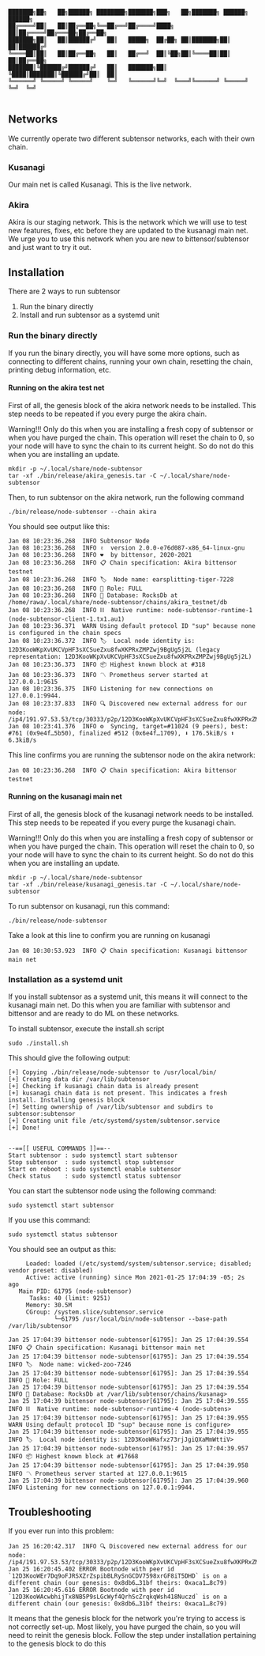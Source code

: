  ```commandline             _      _                                 
███████╗██╗   ██╗██████╗ ████████╗███████╗███╗   ██╗███████╗ ██████╗ ██████╗ 
██╔════╝██║   ██║██╔══██╗╚══██╔══╝██╔════╝████╗  ██║██╔════╝██╔═══██╗██╔══██╗
███████╗██║   ██║██████╔╝   ██║   █████╗  ██╔██╗ ██║███████╗██║   ██║██████╔╝
╚════██║██║   ██║██╔══██╗   ██║   ██╔══╝  ██║╚██╗██║╚════██║██║   ██║██╔══██╗
███████║╚██████╔╝██████╔╝   ██║   ███████╗██║ ╚████║███████║╚██████╔╝██║  ██║
╚══════╝ ╚═════╝ ╚═════╝    ╚═╝   ╚══════╝╚═╝  ╚═══╝╚══════╝ ╚═════╝ ╚═╝  ╚═╝
                                                                             
```

                                                       
                                                                   





## Networks
We currently operate two different subtensor networks, each with their own chain.

### Kusanagi
Our main net is called Kusanagi. This is the live network.

### Akira
Akira is our staging network. This is the network which we will use to test new features, fixes, etc
before they are updated to the kusanagi main net. We urge you to use this network when you
are new to bittensor/subtensor and just want to try it out. 


## Installation

There are 2 ways to run subtensor
1) Run the binary directly
2) Install and run subtensor as a systemd unit



### Run the binary directly
If you run the binary directly, you will have some more options, such as connecting to different chains,
running your own chain, resetting the chain, printing debug information, etc.

#### Running on the akira test net
First of all, the genesis block of the akira network needs to be installed. This step needs to be repeated
if you every purge the akira chain.   
  
Warning!!! Only do this when you are installing a fresh copy of subtensor or when you have purged the chain.
This operation will reset the chain to 0, so your node will have to sync the chain to its current height.
So do not do this when you are installing an update.
```
mkdir -p ~/.local/share/node-subtensor
tar -xf ./bin/release/akira_genesis.tar -C ~/.local/share/node-subtensor
```




Then, to run subtensor on the akira network, run the following command
```commandline
./bin/release/node-subtensor --chain akira
```

You should see output like this:
```commandline
Jan 08 10:23:36.268  INFO Subtensor Node
Jan 08 10:23:36.268  INFO ✌️  version 2.0.0-e76d087-x86_64-linux-gnu
Jan 08 10:23:36.268  INFO ❤️  by bittensor, 2020-2021
Jan 08 10:23:36.268  INFO 📋 Chain specification: Akira bittensor testnet
Jan 08 10:23:36.268  INFO 🏷  Node name: earsplitting-tiger-7228
Jan 08 10:23:36.268  INFO 👤 Role: FULL
Jan 08 10:23:36.268  INFO 💾 Database: RocksDb at /home/rawa/.local/share/node-subtensor/chains/akira_testnet/db
Jan 08 10:23:36.268  INFO ⛓  Native runtime: node-subtensor-runtime-1 (node-subtensor-client-1.tx1.au1)
Jan 08 10:23:36.371  WARN Using default protocol ID "sup" because none is configured in the chain specs
Jan 08 10:23:36.372  INFO 🏷  Local node identity is: 12D3KooWKpXvUKCVpHF3sXCSueZxu8fwXKPRxZMPZwj9BgUg5j2L (legacy representation: 12D3KooWKpXvUKCVpHF3sXCSueZxu8fwXKPRxZMPZwj9BgUg5j2L)
Jan 08 10:23:36.373  INFO 📦 Highest known block at #318
Jan 08 10:23:36.373  INFO 〽️ Prometheus server started at 127.0.0.1:9615
Jan 08 10:23:36.375  INFO Listening for new connections on 127.0.0.1:9944.
Jan 08 10:23:37.833  INFO 🔍 Discovered new external address for our node: /ip4/191.97.53.53/tcp/30333/p2p/12D3KooWKpXvUKCVpHF3sXCSueZxu8fwXKPRxZMPZwj9BgUg5j2L
Jan 08 10:23:41.376  INFO ⚙️  Syncing, target=#11024 (9 peers), best: #761 (0x9e4f…5b50), finalized #512 (0x6e4f…1709), ⬇ 176.5kiB/s ⬆ 6.3kiB/s
```

This line confirms you are running the subtensor node on the akira network:
```commandline
Jan 08 10:23:36.268  INFO 📋 Chain specification: Akira bittensor testnet
```

#### Running on the kusanagi main net
First of all, the genesis block of the kusanagi network needs to be installed. This step needs to be repeated
if you every purge the kusanagi chain.   
   
Warning!!! Only do this when you are installing a fresh copy of subtensor or when you have purged the chain.
This operation will reset the chain to 0, so your node will have to sync the chain to its current height.
So do not do this when you are installing an update.
```
mkdir -p ~/.local/share/node-subtensor
tar -xf ./bin/release/kusanagi_genesis.tar -C ~/.local/share/node-subtensor
```

To run subtensor on kusanagi, run this command:
```commandline
./bin/release/node-subtensor
```

Take a look at this line to confirm you are running on kusanagi
```commandline
Jan 08 10:30:53.923  INFO 📋 Chain specification: Kusanagi bittensor main net
```

### Installation as a systemd unit
If you install subtensor as a systemd unit, this means it will connect to the kusanagi
main net. Do this when you are familiar with subtensor and bittensor and are ready to do
ML on these networks. 


To install subtensor, execute the install.sh script
```commandline
sudo ./install.sh
```

This should give the following output:
```shell script
[+] Copying ./bin/release/node-subtensor to /usr/local/bin/
[+] Creating data dir /var/lib/subtensor                                        
[+] Checking if kusanagi chain data is already present
[+] kusanagi chain data is not present. This indicates a fresh install. Installing genesis block
[+] Setting ownership of /var/lib/subtensor and subdirs to subtensor:subtensor
[+] Creating unit file /etc/systemd/system/subtensor.service
[+] Done!


--==[[ USEFUL COMMANDS ]]==--
Start subtensor : sudo systemctl start subtensor
Stop subtensor  : sudo systemctl stop subtensor
Start on reboot : sudo systemctl enable subtensor
Check status    : sudo systemctl status subtensor
```


You can start the subtensor node using the following command:
```commandline
sudo systemctl start subtensor
```

If you use this command:
```commandline
sudo systemctl status subtensor
```

You should see an output as this:
```commandline
     Loaded: loaded (/etc/systemd/system/subtensor.service; disabled; vendor preset: disabled)
     Active: active (running) since Mon 2021-01-25 17:04:39 -05; 2s ago
   Main PID: 61795 (node-subtensor)
      Tasks: 40 (limit: 9251)
     Memory: 30.5M
     CGroup: /system.slice/subtensor.service
             └─61795 /usr/local/bin/node-subtensor --base-path /var/lib/subtensor

Jan 25 17:04:39 bittensor node-subtensor[61795]: Jan 25 17:04:39.554  INFO 📋 Chain specification: Kusanagi bittensor main net
Jan 25 17:04:39 bittensor node-subtensor[61795]: Jan 25 17:04:39.554  INFO 🏷  Node name: wicked-zoo-7246
Jan 25 17:04:39 bittensor node-subtensor[61795]: Jan 25 17:04:39.554  INFO 👤 Role: FULL
Jan 25 17:04:39 bittensor node-subtensor[61795]: Jan 25 17:04:39.554  INFO 💾 Database: RocksDb at /var/lib/subtensor/chains/kusanag>
Jan 25 17:04:39 bittensor node-subtensor[61795]: Jan 25 17:04:39.555  INFO ⛓  Native runtime: node-subtensor-runtime-4 (node-subtens>
Jan 25 17:04:39 bittensor node-subtensor[61795]: Jan 25 17:04:39.955  WARN Using default protocol ID "sup" because none is configure>
Jan 25 17:04:39 bittensor node-subtensor[61795]: Jan 25 17:04:39.955  INFO 🏷  Local node identity is: 12D3KooWHafxz73rjJgiQXaMmWttiV>
Jan 25 17:04:39 bittensor node-subtensor[61795]: Jan 25 17:04:39.957  INFO 📦 Highest known block at #17668
Jan 25 17:04:39 bittensor node-subtensor[61795]: Jan 25 17:04:39.958  INFO 〽️ Prometheus server started at 127.0.0.1:9615
Jan 25 17:04:39 bittensor node-subtensor[61795]: Jan 25 17:04:39.960  INFO Listening for new connections on 127.0.0.1:9944.
```


## Troubleshooting
If you ever run into this problem:
```commandline
Jan 25 16:20:42.317  INFO 🔍 Discovered new external address for our node: /ip4/191.97.53.53/tcp/30333/p2p/12D3KooWKpXvUKCVpHF3sXCSueZxu8fwXKPRxZMPZwj9BgUg5j2L
Jan 25 16:20:45.402 ERROR Bootnode with peer id `12D3KooWEr7Dq9oFJRSXZrZspibBLRySnGCDV7598xrGF8iT5DHD` is on a different chain (our genesis: 0x8db6…31bf theirs: 0xaca1…8c79)
Jan 25 16:20:45.616 ERROR Bootnode with peer id `12D3KooWAcwbhijTx8NB5P9sLGcWyf4QrhScZrqkqWsh418Nuczd` is on a different chain (our genesis: 0x8db6…31bf theirs: 0xaca1…8c79)
```

It means that the genesis block for the network you're trying to access is not correctly set-up.
Most likely, you have purged the chain, so you will need to reinit the genesis block.
Follow the step under installation pertaining to the genesis block to do this